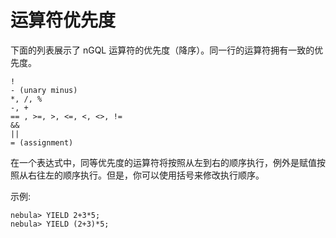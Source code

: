 # 运算符优先度

下面的列表展示了 nGQL 运算符的优先度（降序）。同一行的运算符拥有一致的优先度。
```
!
- (unary minus)
*, /, %
-, +
== , >=, >, <=, <, <>, !=
&&
||
= (assignment)
```

在一个表达式中，同等优先度的运算符将按照从左到右的顺序执行，例外是赋值按照从右往左的顺序执行。但是，你可以使用括号来修改执行顺序。

示例:

```
nebula> YIELD 2+3*5;
nebula> YIELD (2+3)*5;
```

